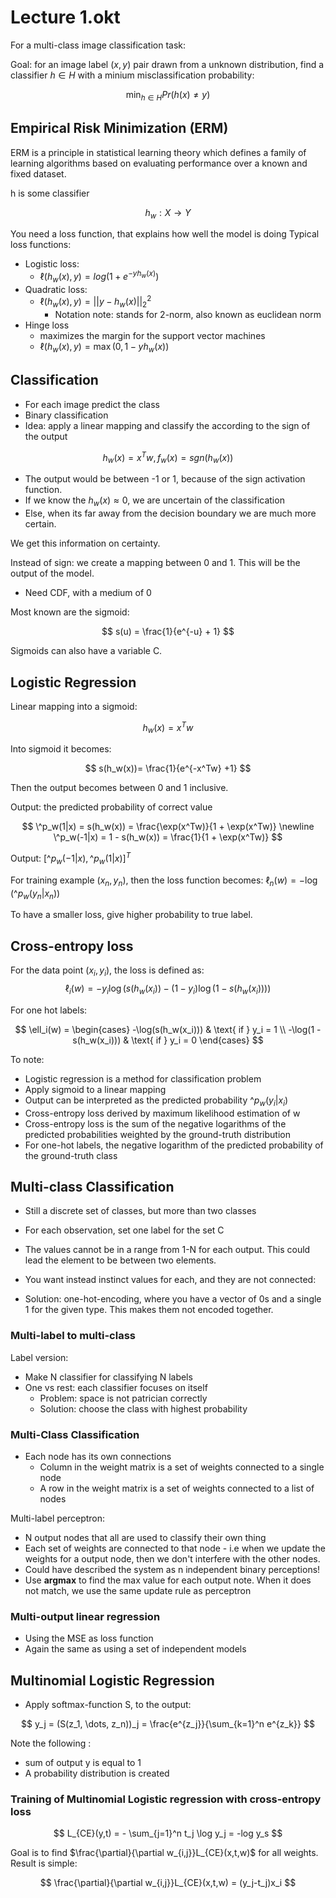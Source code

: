 # Lecture 1.okt 

For a multi-class image classification task:

Goal: for an image label $(x,y)$ pair drawn from a unknown distribution, find a classifier $h \in H$ with a minium misclassification probability:

$$
\min_{h \in H} Pr(h(x) \neq y)
$$

## Empirical Risk Minimization (ERM)

ERM is a principle in statistical learning theory which defines a family of learning algorithms based on evaluating performance over a known and fixed dataset. 

h is some classifier 

$$
h_w : X \to Y
$$

You need a loss function, that explains how well the model is doing
Typical loss functions:
- Logistic loss: 
  - $\ell (h_w(x), y) = log(1+e^{-yh_w(x)})$
- Quadratic loss: 
  - $\ell (h_w(x), y) = ||y - h_w(x)||^2_2$
    - Notation note: stands for 2-norm, also known as euclidean norm
- Hinge loss
  - maximizes the margin for the support vector machines 
  - $\ell (h_w(x), y) = \max (0, 1-yh_w(x))$


## Classification 

- For each image predict the class
- Binary classification 
- Idea: apply a linear mapping and classify the according to the sign of the output

$$
h_w(x) = x^T w, f_w(x) = sgn(h_w(x))
$$

- The output would be between -1 or 1, because of the sign activation function. 
- If we know the $h_w(x) \approx 0$, we are uncertain of the classification
- Else, when its far away from the decision boundary we are much more certain.

We get this information on certainty.

Instead of sign: we create a mapping between 0 and 1. This will be the output of the model. 


- Need CDF, with a medium of 0 

Most known are the sigmoid: 

$$
s(u) = \frac{1}{e^{-u} + 1}
$$

Sigmoids can also have a variable C. 


## Logistic Regression 

Linear mapping into a sigmoid:

$$h_w(x) = x^Tw$$ 

Into sigmoid it becomes:

$$
s(h_w(x))= \frac{1}{e^{-x^Tw} +1}
$$

Then the output becomes between 0 and 1 inclusive. 

Output: the predicted probability of correct value

$$
\^p_w(1|x) = s(h_w(x)) = \frac{\exp(x^Tw)}{1 + \exp(x^Tw)} \newline
\^p_w(-1|x) = 1 - s(h_w(x)) = \frac{1}{1 + \exp(x^Tw)} 
$$

Output: $\left[\^p_w(-1|x), \^p_w(1|x)\right]^T$

For training example $(x_n, y_n)$, then the loss function becomes:
 $\ell_n(w) = -\log(\^p_w(y_n|x_n))$

To have a smaller loss, give higher probability to true label. 


## Cross-entropy loss

For the data point $(x_i, y_i)$, the loss is defined as: 
$$
\ell_i(w) = -y_i\log(s(h_w(x_i)) - (1-y_i)\log(1-s(h_w(x_i))))
$$

For one hot labels: 

$$
\ell_i(w) = 
\begin{cases} 
    -\log(s(h_w(x_i))) & \text{ if } y_i = 1 \\
    -\log(1 - s(h_w(x_i))) & \text{ if } y_i = 0
\end{cases}
$$


To note: 
- Logistic regression is a method for classification problem
- Apply sigmoid to a linear mapping
- Output can be interpreted as the predicted probability $\^p_w (y_i|x_i)$
- Cross-entropy loss derived by maximum likelihood estimation of w
- Cross-entropy loss is the sum of the negative logarithms of the predicted probabilities weighted by the ground-truth distribution
- For one-hot labels, the negative logarithm of the predicted probability of the ground-truth class



## Multi-class Classification 

- Still a discrete set of classes, but more than two classes
- For each observation, set one label for the set C


- The values cannot be in a range from 1-N for each output. This could lead the element to be between two elements. 
- You want instead instinct values for each, and they are not connected: 
- Solution: one-hot-encoding, where you have a vector of 0s and a single 1 for the given type. This makes them not encoded together. 


### Multi-label to multi-class

Label version:
- Make N classifier for classifying N labels 
- One vs rest: each classifier focuses on itself
  - Problem: space is not patrician correctly
  - Solution: choose the class with highest probability 

### Multi-Class Classification

- Each node has its own connections 
  - Column in the weight matrix is a set of weights connected to a single node
  - A row in the weight matrix is a set of weights connected to a list of nodes 

Multi-label perceptron: 
- N output nodes that all are used to classify their own thing
- Each set of weights are connected to that node - i.e when we update the weights for a output node, then we don't interfere with the other nodes. 
- Could have described the system as n independent binary perceptions!
- Use **argmax** to find the max value for each output note. When it does not match, we use the same update rule as perceptron 

### Multi-output linear regression 

- Using the MSE as loss function 
- Again the same as using a set of independent models

## Multinomial Logistic Regression

- Apply softmax-function S, to the output: 

$$
y_j = (S(z_1, \dots, z_n))_j = \frac{e^{z_j}}{\sum_{k=1}^n e^{z_k}}
$$

Note the following : 
- sum of output y is equal to 1
- A probability distribution is created 


### Training of Multinomial Logistic regression with cross-entropy loss

$$
L_{CE}(y,t) = - \sum_{j=1}^n t_j \log y_j = -log y_s
$$

Goal is to find $\frac{\partial}{\partial w_{i,j}}L_{CE}(x,t,w)$ for all weights. Result is simple: 

$$
\frac{\partial}{\partial w_{i,j}}L_{CE}(x,t,w) = (y_j-t_j)x_i
$$